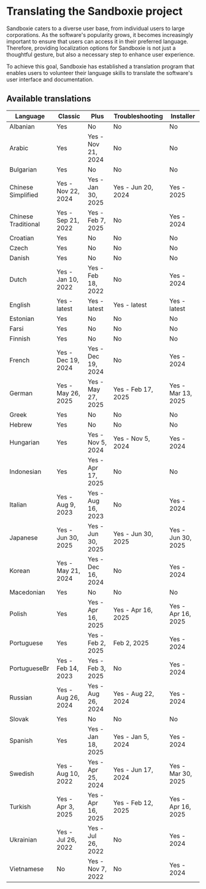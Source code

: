 # Translating the Sandboxie project

Sandboxie caters to a diverse user base, from individual users to large corporations. As the software's popularity grows, it becomes increasingly important to ensure that users can access it in their preferred language. Therefore, providing localization options for Sandboxie is not just a thoughtful gesture, but also a necessary step to enhance user experience.

To achieve this goal, Sandboxie has established a translation program that enables users to volunteer their language skills to translate the software's user interface and documentation. 


## Available translations

| Language | Classic | Plus | Troubleshooting | Installer |
|-|---------|------|---|---|
|Albanian|Yes|No|No|No|
|Arabic|Yes|Yes - Nov 21, 2024|No|No|
|Bulgarian|Yes|No|No|No|
|Chinese Simplified|Yes - Nov 22, 2024|Yes - Jan 30, 2025|Yes - Jun 20, 2024|Yes - 2025|
|Chinese Traditional|Yes - Sep 21, 2022|Yes - Feb 7, 2025|No|Yes - 2024|
|Croatian|Yes|No|No|No|
|Czech|Yes|No|No|No|
|Danish|Yes|No|No|No|
|Dutch|Yes - Jan 10, 2022|Yes - Feb 18, 2022|No|Yes - 2024|
|English|Yes - latest|Yes - latest|Yes - latest|Yes - latest|
|Estonian|Yes|No|No|No|
|Farsi|Yes|No|No|No|
|Finnish|Yes|No|No|No|
|French|Yes - Dec 19, 2024|Yes - Dec 19, 2024|No|Yes - 2024|
|German|Yes - May 26, 2025|Yes - May 27, 2025|Yes - Feb 17, 2025|Yes - Mar 13, 2025|
|Greek|Yes|No|No|No|
|Hebrew|Yes|No|No|No|
|Hungarian|Yes|Yes - Nov 5, 2024|Yes - Nov 5, 2024|Yes - 2024|
|Indonesian|Yes|Yes - Apr 17, 2025|No|No|
|Italian|Yes - Aug 9, 2023|Yes - Aug 16, 2023|No|Yes - 2024|
|Japanese|Yes - Jun 30, 2025|Yes - Jun 30, 2025|Yes - Jun 30, 2025|Yes - Jun 30, 2025|
|Korean|Yes - May 21, 2024|Yes - Dec 16, 2024|No|Yes - 2024|
|Macedonian|Yes|No|No|No|
|Polish|Yes|Yes - Apr 16, 2025|Yes - Apr 16, 2025|Yes - Apr 16, 2025|
|Portuguese|Yes|Yes - Feb 2, 2025|Feb 2, 2025|Yes - 2024|
|PortugueseBr|Yes - Feb 14, 2023|Yes - Feb 3, 2025|No|Yes - 2024|
|Russian|Yes - Aug 26, 2024|Yes - Aug 26, 2024|Yes - Aug 22, 2024|Yes - 2024|
|Slovak|Yes|No|No|No|
|Spanish|Yes|Yes - Jan 18, 2025|Yes - Jan 5, 2024|Yes - 2024|
|Swedish|Yes - Aug 10, 2022|Yes - Apr 25, 2024|Yes - Jun 17, 2024|Yes - Mar 30, 2025|
|Turkish|Yes - Apr 3, 2025|Yes - Apr 16, 2025|Yes - Feb 12, 2025|Yes - Apr 16, 2025|
|Ukrainian|Yes - Jul 26, 2022|Yes - Jul 26, 2022|No|Yes - 2024|
|Vietnamese|No|Yes - Nov 7, 2022|No|Yes - 2024|

